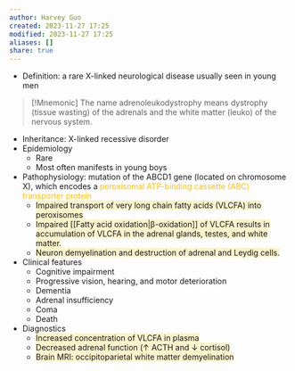 ```yaml
---
author: Harvey Guo
created: 2023-11-27 17:25
modified: 2023-11-27 17:25
aliases: []
share: true
---
```

- Definition: a rare X-linked neurological disease usually seen in young men
>[!Mnemonic] 
>The name adrenoleukodystrophy means dystrophy (tissue wasting) of the adrenals and the white matter (leuko) of the nervous system.
- Inheritance: X-linked recessive disorder
- Epidemiology
	- Rare
	- Most often manifests in young boys
- Pathophysiology: mutation of the ABCD1 gene (located on chromosome X), which encodes a <font color="#ffc000">peroxisomal ATP-binding cassette (ABC) transporter protein</font> 
	- <span style="background:rgba(240, 200, 0, 0.2)">Impaired transport of very long chain fatty acids (VLCFA) into peroxisomes</span>
	- <span style="background:rgba(240, 200, 0, 0.2)">Impaired [[Fatty acid oxidation|β-oxidation]] of VLCFA results in accumulation of VLCFA in the adrenal glands, testes, and white matter.</span>
	- <span style="background:rgba(240, 200, 0, 0.2)">Neuron demyelination and destruction of adrenal and Leydig cells.</span>
- Clinical features
	- Cognitive impairment
	- Progressive vision, hearing, and motor deterioration
	- Dementia
	- Adrenal insufficiency
	- Coma
	- Death
- Diagnostics
	- <span style="background:rgba(240, 200, 0, 0.2)">Increased concentration of VLCFA in plasma</span>
	- <span style="background:rgba(240, 200, 0, 0.2)">Decreased adrenal function (↑ ACTH and ↓ cortisol)</span>
	- <span style="background:rgba(240, 200, 0, 0.2)">Brain MRI: occipitoparietal white matter demyelination</span>